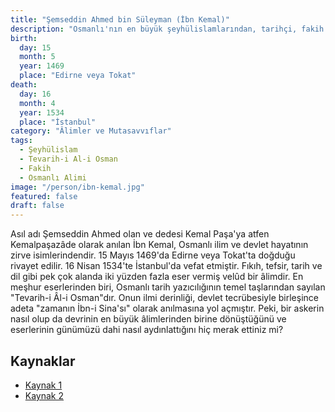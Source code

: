 ```yaml
---
title: "Şemseddin Ahmed bin Süleyman (İbn Kemal)"
description: "Osmanlı'nın en büyük şeyhülislamlarından, tarihçi, fakih ve edip. Yüzlerce eseriyle ilim dünyasına damga vurmuş bir alim."
birth:
  day: 15
  month: 5
  year: 1469
  place: "Edirne veya Tokat"
death:
  day: 16
  month: 4
  year: 1534
  place: "İstanbul"
category: "Âlimler ve Mutasavvıflar"
tags:
  - Şeyhülislam
  - Tevarih-i Al-i Osman
  - Fakih
  - Osmanlı Alimi
image: "/person/ibn-kemal.jpg"
featured: false
draft: false
---
```


Asıl adı Şemseddin Ahmed olan ve dedesi Kemal Paşa'ya atfen Kemalpaşazâde olarak anılan İbn Kemal, Osmanlı ilim ve devlet hayatının zirve isimlerindendir. 15 Mayıs 1469'da Edirne veya Tokat'ta doğduğu rivayet edilir. 16 Nisan 1534'te İstanbul'da vefat etmiştir. Fıkıh, tefsir, tarih ve dil gibi pek çok alanda iki yüzden fazla eser vermiş velûd bir âlimdir. En meşhur eserlerinden biri, Osmanlı tarih yazıcılığının temel taşlarından sayılan "Tevarih-i Âl-i Osman"dır. Onun ilmi derinliği, devlet tecrübesiyle birleşince adeta "zamanın İbn-i Sina'sı" olarak anılmasına yol açmıştır. Peki, bir askerin nasıl olup da devrinin en büyük âlimlerinden birine dönüştüğünü ve eserlerinin günümüzü dahi nasıl aydınlattığını hiç merak ettiniz mi?

## Kaynaklar

- [Kaynak 1](https://islamansiklopedisi.org.tr/kemalpasazade)
- [Kaynak 2](https://www.turkedebiyati.org/yazarlar/ibn-kemal-kemalpasa-zade.html)